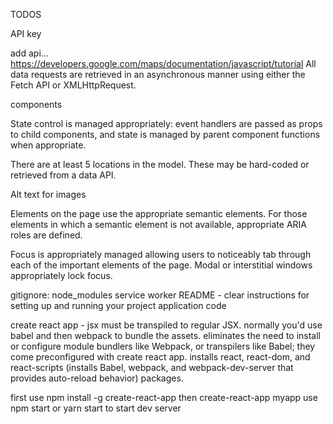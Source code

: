 TODOS

API key

add api... https://developers.google.com/maps/documentation/javascript/tutorial
All data requests are retrieved in an asynchronous manner using either the Fetch API or XMLHttpRequest.

components

State control is managed appropriately: event handlers are passed as props to child components, and state is managed by parent component functions when appropriate.

There are at least 5 locations in the model. These may be hard-coded or retrieved from a data API.

Alt text for images

Elements on the page use the appropriate semantic elements. For those elements in which a semantic element is not available, appropriate ARIA roles are defined.

Focus is appropriately managed allowing users to noticeably tab through each of the important elements of the page. Modal or interstitial windows appropriately lock focus.

gitignore: node_modules
service worker
README -  clear instructions for setting up and running your project application code

create react app - jsx must be transpiled to regular JSX. normally you'd use babel and then webpack to bundle the assets. eliminates the need to install or configure module bundlers like Webpack, or transpilers like Babel; they come preconfigured with create react app. installs react, react-dom, and react-scripts (installs Babel, webpack, and webpack-dev-server that provides auto-reload behavior) packages.

first use npm install -g create-react-app
then create-react-app myapp
use npm start or yarn start to start dev server

